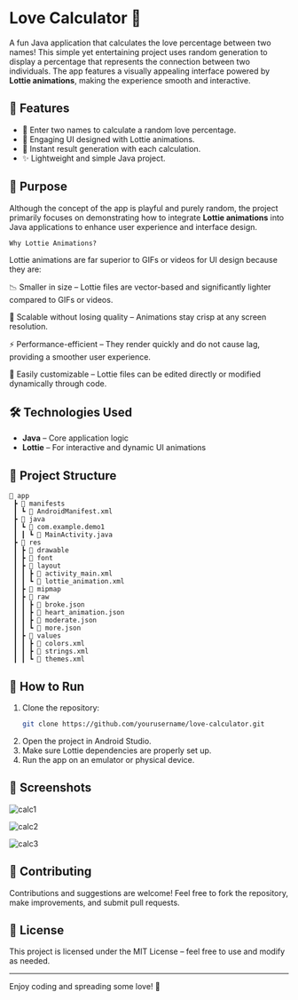 # Love Calculator 💖

A fun Java application that calculates the love percentage between two names! This simple yet entertaining project uses random generation to display a percentage that represents the connection between two individuals. The app features a visually appealing interface powered by **Lottie animations**, making the experience smooth and interactive.

## 🚀 Features
- 🧡 Enter two names to calculate a random love percentage.
- 🎨 Engaging UI designed with Lottie animations.
- 🔄 Instant result generation with each calculation.
- ✨ Lightweight and simple Java project.

## 🎯 Purpose
Although the concept of the app is playful and purely random, the project primarily focuses on demonstrating how to integrate **Lottie animations** into Java applications to enhance user experience and interface design.

`Why Lottie Animations?`

Lottie animations are far superior to GIFs or videos for UI design because they are:

📉 Smaller in size – Lottie files are vector-based and significantly lighter compared to GIFs or videos.

🎨 Scalable without losing quality – Animations stay crisp at any screen resolution.

⚡ Performance-efficient – They render quickly and do not cause lag, providing a smoother user experience.

🔄 Easily customizable – Lottie files can be edited directly or modified dynamically through code.

## 🛠️ Technologies Used
- **Java** – Core application logic
- **Lottie** – For interactive and dynamic UI animations

## 📂 Project Structure
```
📁 app
 ┣ 📂 manifests
 ┃ ┗ 📜 AndroidManifest.xml
 ┣ 📂 java
 ┃ ┗ 📂 com.example.demo1
 ┃ ┃ ┗ 📜 MainActivity.java
 ┣ 📂 res
 ┃ ┣ 📂 drawable
 ┃ ┣ 📂 font
 ┃ ┣ 📂 layout
 ┃ ┃ ┣ 📜 activity_main.xml
 ┃ ┃ ┗ 📜 lottie_animation.xml
 ┃ ┣ 📂 mipmap
 ┃ ┣ 📂 raw
 ┃ ┃ ┣ 📜 broke.json
 ┃ ┃ ┣ 📜 heart_animation.json
 ┃ ┃ ┣ 📜 moderate.json
 ┃ ┃ ┗ 📜 more.json
 ┃ ┣ 📂 values
 ┃ ┃ ┣ 📜 colors.xml
 ┃ ┃ ┣ 📜 strings.xml
 ┃ ┃ ┗ 📜 themes.xml
```

## 🔧 How to Run
1. Clone the repository:
   ```bash
   git clone https://github.com/yourusername/love-calculator.git
   ```
2. Open the project in Android Studio.
3. Make sure Lottie dependencies are properly set up.
4. Run the app on an emulator or physical device.

## 📸 Screenshots
![calc1](https://github.com/user-attachments/assets/7384b41e-b254-4c43-a5ef-bf1fe3ea0112)


![calc2](https://github.com/user-attachments/assets/55ef5825-29ce-4243-b73f-09c60f04b174)


![calc3](https://github.com/user-attachments/assets/88babd02-910a-4c35-9f39-5df265ec80cc)



## 🤝 Contributing
Contributions and suggestions are welcome! Feel free to fork the repository, make improvements, and submit pull requests.

## 📜 License
This project is licensed under the MIT License – feel free to use and modify as needed.

---
Enjoy coding and spreading some love! 💌
